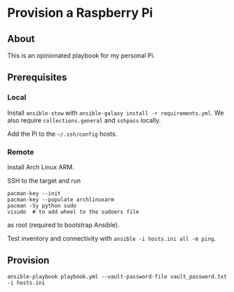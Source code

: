 # Provision a Raspberry Pi

## About

This is an opinionated playbook for my personal Pi.

## Prerequisites

### Local

Install `ansible-stow` with `ansible-galaxy install -r requirements.yml`.
We also require `collections.general` and `sshpass` locally.

Add the Pi to the `~/.ssh/config` hosts.

### Remote

Install Arch Linux ARM.

SSH to the target and run
```
pacman-key --init
pacman-key --populate archlinuxarm
pacman -Sy python sudo
visudo  # to add wheel to the sudoers file
```
as root (required to bootstrap Ansible).

Test inventory and connectivity with `ansible -i hosts.ini all -m ping`.

## Provision

```
ansible-playbook playbook.yml --vault-password-file vault_password.txt -i hosts.ini
```
